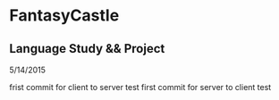 # FantasyCastle
Language Study &amp;&amp; Project
------------------------------------
5/14/2015

frist commit for client to server test
first commit for server to client test
